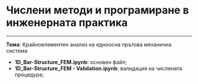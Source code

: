 # Числени методи и програмиране в инженерната практика
----------------------------------------------------------------------
**Темa**: Крайноелементен анализ на едноосна прътова механична система

- **1D_Bar-Structure_FEM.ipynb**: основен файл;
- **1D_Bar-Structure_FEM - Validation.ipynb**: валидация на числената процедура;
